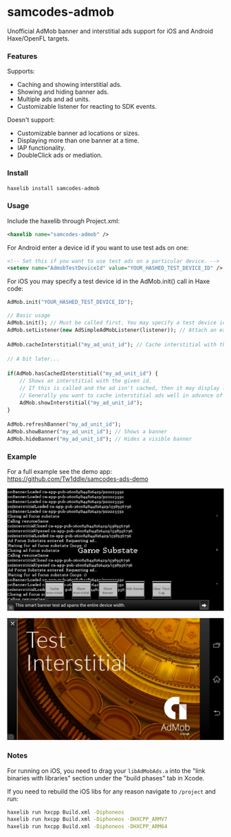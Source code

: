 # samcodes-admob

Unofficial AdMob banner and interstitial ads support for iOS and Android Haxe/OpenFL targets.

### Features ###

Supports:
* Caching and showing interstitial ads.
* Showing and hiding banner ads.
* Multiple ads and ad units.
* Customizable listener for reacting to SDK events.

Doesn't support:
* Customizable banner ad locations or sizes.
* Displaying more than one banner at a time.
* IAP functionality.
* DoubleClick ads or mediation.

### Install ###

```bash
haxelib install samcodes-admob
```

### Usage ###

Include the haxelib through Project.xml:
```xml
<haxelib name="samcodes-admob" />
```

For Android enter a device id if you want to use test ads on one:
```xml
<!-- Set this if you want to use test ads on a particular device. -->
<setenv name="AdmobTestDeviceId" value="YOUR_HASHED_TEST_DEVICE_ID" />
```

For iOS you may specify a test device id in the AdMob.init() call in Haxe code:
```haxe
AdMob.init("YOUR_HASHED_TEST_DEVICE_ID");
```

```haxe
// Basic usage
AdMob.init(); // Must be called first. You may specify a test device id on iOS here.
AdMob.setListener(new AdSimpleAdMobListener(listener)); // Attach an extended AdMobListener to handle/respond to SDK events.

AdMob.cacheInterstitial("my_ad_unit_id"); // Cache interstitial with the given id from your AdMob dashboard.

// A bit later...

if(AdMob.hasCachedInterstitial("my_ad_unit_id") {
	// Shows an interstitial with the given id.
	// If this is called and the ad isn't cached, then it may display later or not at all depending on the ads SDK.
	// Generally you want to cache interstitial ads well in advance of showing them.
	AdMob.showInterstitial("my_ad_unit_id");
}

AdMob.refreshBanner("my_ad_unit_id"); 
AdMob.showBanner("my_ad_unit_id"); // Shows a banner
AdMob.hideBanner("my_ad_unit_id"); // Hides a visible banner
```

### Example ###

For a full example see the demo app: https://github.com/Tw1ddle/samcodes-ads-demo

![Screenshot of demo app](https://github.com/Tw1ddle/samcodes-ads-demo/blob/master/screenshots/admob-banner.png?raw=true "Demo app")

![Screenshot of demo app](https://github.com/Tw1ddle/samcodes-ads-demo/blob/master/screenshots/admob-interstitial.png?raw=true "Demo app")
	
### Notes ###

For running on iOS, you need to drag your ```libAdMobAds.a``` into the "link binaries with libraries" section under the "build phases" tab in Xcode.

If you need to rebuild the iOS libs for any reason navigate to ```/project``` and run:

```bash
haxelib run hxcpp Build.xml -Diphoneos
haxelib run hxcpp Build.xml -Diphoneos -DHXCPP_ARMV7
haxelib run hxcpp Build.xml -Diphoneos -DHXCPP_ARM64
```
